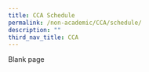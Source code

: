 ```yaml
---
title: CCA Schedule
permalink: /non-academic/CCA/schedule/
description: ""
third_nav_title: CCA
---
```

Blank page